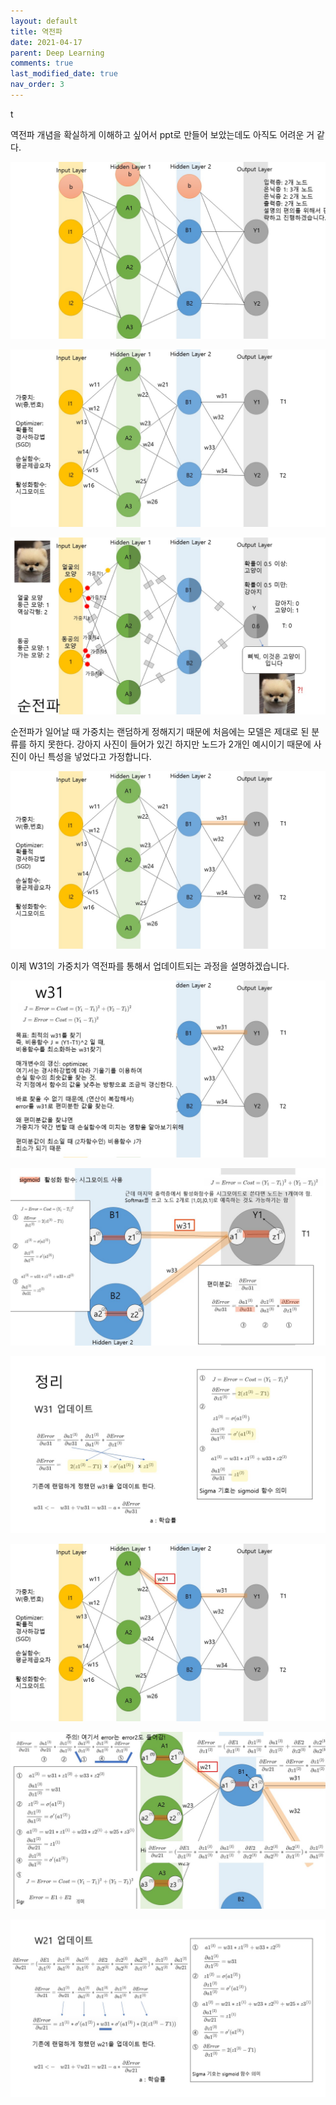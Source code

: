 ```yaml
---
layout: default
title: 역전파
date: 2021-04-17
parent: Deep Learning
comments: true
last_modified_date: true
nav_order: 3
---
```


t

역전파 개념을 확실하게 이해하고 싶어서 ppt로 만들어 보았는데도 아직도 어려운 거 같다.

![bp1](https://github.com/terri1102/blog_backup/blob/master/assets/images/dl/Bp/%EC%8A%AC%EB%9D%BC%EC%9D%B4%EB%93%9C2.JPG?raw=true)

![bp2](https://github.com/terri1102/blog_backup/blob/master/assets/images/dl/Bp/%EC%8A%AC%EB%9D%BC%EC%9D%B4%EB%93%9C3.JPG?raw=true)

![bp3](https://github.com/terri1102/blog_backup/blob/master/assets/images/dl/Bp/%EC%8A%AC%EB%9D%BC%EC%9D%B4%EB%93%9C4.JPG?raw=true)

순전파가 일어날 때 가중치는 랜덤하게 정해지기 때문에 처음에는 모델은 제대로 된 분류를 하지 못한다. 강아지 사진이 들어가 있긴 하지만 노드가 2개인 예시이기 때문에 사진이 아닌 특성을 넣었다고 가정합니다.

![bp4](https://github.com/terri1102/blog_backup/blob/master/assets/images/dl/Bp/%EC%8A%AC%EB%9D%BC%EC%9D%B4%EB%93%9C5.JPG?raw=true)

이제 W31의 가중치가 역전파를 통해서 업데이트되는 과정을 설명하겠습니다.

![bp5](https://github.com/terri1102/blog_backup/blob/master/assets/images/dl/Bp/%EC%8A%AC%EB%9D%BC%EC%9D%B4%EB%93%9C6.JPG?raw=true)

![bp6](https://github.com/terri1102/blog_backup/blob/master/assets/images/dl/Bp/%EC%8A%AC%EB%9D%BC%EC%9D%B4%EB%93%9C7.JPG?raw=true)

![bp7](https://github.com/terri1102/blog_backup/blob/master/assets/images/dl/Bp/%EC%8A%AC%EB%9D%BC%EC%9D%B4%EB%93%9C8.JPG?raw=true)

![bp8](https://github.com/terri1102/blog_backup/blob/master/assets/images/dl/Bp/%EC%8A%AC%EB%9D%BC%EC%9D%B4%EB%93%9C9.JPG?raw=true)

![bp9](https://github.com/terri1102/blog_backup/blob/master/assets/images/dl/Bp/%EC%8A%AC%EB%9D%BC%EC%9D%B4%EB%93%9C10.JPG?raw=true)

![bp10](https://github.com/terri1102/blog_backup/blob/master/assets/images/dl/Bp/%EC%8A%AC%EB%9D%BC%EC%9D%B4%EB%93%9C11.JPG?raw=true)



